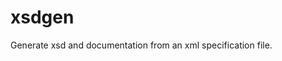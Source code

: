 <!--
Copyright Glen Knowles 2018.
Distributed under the Boost Software License, Version 1.0.
-->

# xsdgen
Generate xsd and documentation from an xml specification file.
